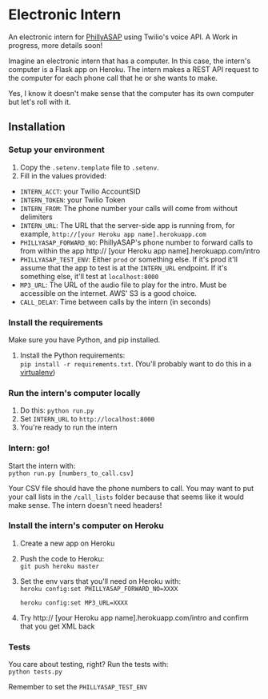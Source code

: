 # Electronic Intern

An electronic intern for [PhillyASAP](http://phillyasap.org/) using Twilio's voice API. A Work in progress, more details soon!  

Imagine an electronic intern that has a computer. In this case, the intern's computer is a Flask app on Heroku. The intern makes a REST API request to the computer for each phone call that he or she wants to make.  

Yes, I know it doesn't make sense that the computer has its own computer but let's roll with it.
## Installation

### Setup your environment

1. Copy the `.setenv.template` file to `.setenv`.
2. Fill in the values provided:
  * `INTERN_ACCT`: your Twilio AccountSID
  * `INTERN_TOKEN`: your Twilio Token
  * `INTERN_FROM`: The phone number your calls will come from without delimiters
  * `INTERN_URL`: The URL that the server-side app is running from, for example, `http://[your Heroku app name].herokuapp.com`
  * `PHILLYASAP_FORWARD_NO`: PhillyASAP's phone number to forward calls to from within the app http:// [your Heroku app name].herokuapp.com/intro
  * `PHILLYASAP_TEST_ENV`: Either `prod` or something else. If it's prod it'll assume that the app to test is at the `INTERN_URL` endpoint. If it's something else, it'll test at `localhost:8000`
  * `MP3_URL`: The URL of the audio file to play for the intro. Must be accessible on the internet. AWS' S3 is a good choice.
  * `CALL_DELAY`: Time between calls by the intern (in seconds)
 
### Install the requirements

Make sure you have Python, and pip installed.

1. Install the Python requirements:  
    `pip install -r requirements.txt`. (You'll probably want to do this in a [virtualenv](http://www.dabapps.com/blog/introduction-to-pip-and-virtualenv-python))

### Run the intern's computer locally
1. Do this:  `python run.py`
2. Set `INTERN_URL` to `http://localhost:8000`
3. You're ready to run the intern

### Intern: go!

Start the intern with:  
  `python run.py [numbers_to_call.csv]`  

Your CSV file should have the phone numbers to call. You may want to put your call lists in the `/call_lists` folder because that seems like it would make sense. The intern doesn't need headers! 

### Install the intern's computer on Heroku

1. Create a new app on Heroku
2. Push the code to Heroku:  
`git push heroku master`
3. Set the env vars that you'll need on Heroku with:  
`heroku config:set PHILLYASAP_FORWARD_NO=XXXX` 

    `heroku config:set MP3_URL=XXXX`
3. Try http:// [your Heroku app name].herokuapp.com/intro and confirm that you get XML back

### Tests

You care about testing, right? Run the tests with:  
`python tests.py`

Remember to set the `PHILLYASAP_TEST_ENV`